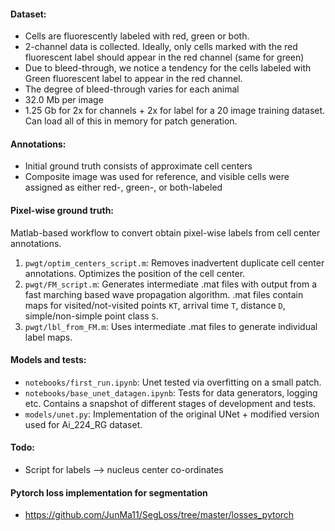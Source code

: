 #### Dataset:

 - Cells are fluorescently labeled with red, green or both.
 - 2-channel data is collected. Ideally, only cells marked with the red fluorescent label should appear in the red channel (same for green)
 - Due to bleed-through, we notice a tendency for the cells labeled with Green fluorescent label to appear in the red channel. 
 - The degree of bleed-through varies for each animal
 - 32.0 Mb per image
 - 1.25 Gb for 2x for channels + 2x for label for a 20 image training dataset. Can load all of this in memory for patch generation.


#### Annotations:

 - Initial ground truth consists of approximate cell centers 
 - Composite image was used for reference, and visible cells were assigned as either red-, green-, or both-labeled
 

#### Pixel-wise ground truth:

Matlab-based workflow to convert obtain pixel-wise labels from cell center annotations.

1. `pwgt/optim_centers_script.m`: Removes inadvertent duplicate cell center annotations. Optimizes the position of the cell center. 
2. `pwgt/FM_script.m`: Generates intermediate .mat files with output from a fast marching based wave propagation algorithm. .mat files contain maps for  visited/not-visited points `KT`, arrival time `T`, distance `D`, simple/non-simple point class `S`.
3. `pwgt/lbl_from_FM.m`: Uses intermediate .mat files to generate individual label maps.


#### Models and tests:

 - `notebooks/first_run.ipynb`: Unet tested via overfitting on a small patch. 
 - `notebooks/base_unet_datagen.ipynb`: Tests for data generators, logging etc. Contains a snapshot of different stages of development and tests.  
 - `models/unet.py`: Implementation of the original UNet + modified version used for Ai_224_RG dataset. 


#### Todo:
 - Script for labels --> nucleus center co-ordinates


 #### Pytorch loss implementation for segmentation
  - https://github.com/JunMa11/SegLoss/tree/master/losses_pytorch